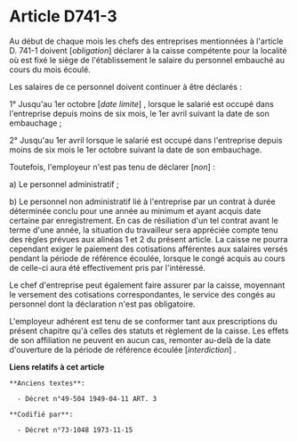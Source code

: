 # Article D741-3

Au début de chaque mois les chefs des entreprises mentionnées à l'article D. 741-1 doivent [*obligation*] déclarer à la
caisse compétente pour la localité où est fixé le siège de l'établissement le salaire du personnel embauché au cours du mois
écoulé.

Les salaires de ce personnel doivent continuer à être déclarés :

1° Jusqu'au 1er octobre [*date limite*] , lorsque le salarié est occupé dans l'entreprise depuis moins de six mois, le 1er
avril suivant la date de son embauchage ;

2° Jusqu'au 1er avril lorsque le salarié est occupé dans l'entreprise depuis moins de six mois le 1er octobre suivant la date
de son embauchage.

Toutefois, l'employeur n'est pas tenu de déclarer [*non*] :

a) Le personnel administratif ;

b) Le personnel non administratif lié à l'entreprise par un contrat à durée déterminée conclu pour une année au minimum et
ayant acquis date certaine par enregistrement. En cas de résiliation d'un tel contrat avant le terme d'une année, la
situation du travailleur sera appréciée compte tenu des règles prévues aux alinéas 1 et 2 du présent article. La caisse ne
pourra cependant exiger le paiement des cotisations afférentes aux salaires versés pendant la période de référence écoulée,
lorsque le congé acquis au cours de celle-ci aura été effectivement pris par l'intéressé.

Le chef d'entreprise peut également faire assurer par la caisse, moyennant le versement des cotisations correspondantes, le
service des congés au personnel dont la déclaration n'est pas obligatoire.

L'employeur adhérent est tenu de se conformer tant aux prescriptions du présent chapitre qu'à celles des statuts et règlement
de la caisse. Les effets de son affiliation ne peuvent en aucun cas, remonter au-delà de la date d'ouverture de la période de
référence écoulée [*interdiction*] .

**Liens relatifs à cet article**

	**Anciens textes**:

	  - Décret n°49-504 1949-04-11 ART. 3

	**Codifié par**:

	  - Décret n°73-1048 1973-11-15

